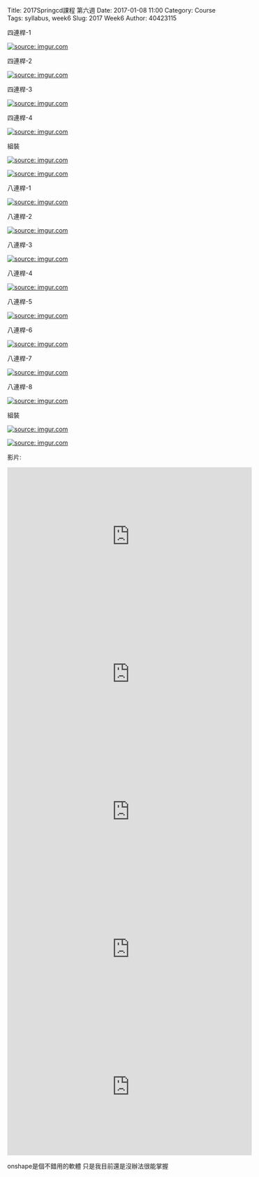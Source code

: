 Title: 2017Springcd課程 第六週
Date: 2017-01-08 11:00
Category: Course
Tags: syllabus, week6
Slug: 2017 Week6
Author: 40423115

<!-- PELICAN_END_SUMMARY -->

四連桿-1

<a href="http://imgur.com/RqkcGbO"><img src="http://i.imgur.com/RqkcGbO.png" title="source: imgur.com" /></a>

四連桿-2

<a href="http://imgur.com/BpznxOF"><img src="http://i.imgur.com/BpznxOF.png" title="source: imgur.com" /></a>

四連桿-3

<a href="http://imgur.com/mut29dK"><img src="http://i.imgur.com/mut29dK.png" title="source: imgur.com" /></a>

四連桿-4

<a href="http://imgur.com/bGl0T5o"><img src="http://i.imgur.com/bGl0T5o.png" title="source: imgur.com" /></a>

組裝

<a href="http://imgur.com/GE169hV"><img src="http://i.imgur.com/GE169hV.png" title="source: imgur.com" /></a>

<a href="http://imgur.com/LiAHOYd"><img src="http://i.imgur.com/LiAHOYd.png" title="source: imgur.com" /></a>

八連桿-1

<a href="http://imgur.com/lJoBzOA"><img src="http://i.imgur.com/lJoBzOA.png" title="source: imgur.com" /></a>

八連桿-2

<a href="http://imgur.com/ObUThC2"><img src="http://i.imgur.com/ObUThC2.png" title="source: imgur.com" /></a>

八連桿-3

<a href="http://imgur.com/slOT1gF"><img src="http://i.imgur.com/slOT1gF.png" title="source: imgur.com" /></a>

八連桿-4

<a href="http://imgur.com/hnK1QcT"><img src="http://i.imgur.com/hnK1QcT.png" title="source: imgur.com" /></a>

八連桿-5

<a href="http://imgur.com/oYO6dBO"><img src="http://i.imgur.com/oYO6dBO.png" title="source: imgur.com" /></a>

八連桿-6

<a href="http://imgur.com/pLa1fEO"><img src="http://i.imgur.com/pLa1fEO.png" title="source: imgur.com" /></a>

八連桿-7

<a href="http://imgur.com/zDyTUob"><img src="http://i.imgur.com/zDyTUob.png" title="source: imgur.com" /></a>

八連桿-8

<a href="http://imgur.com/QTsRtxN"><img src="http://i.imgur.com/QTsRtxN.png" title="source: imgur.com" /></a>

組裝

<a href="http://imgur.com/gd0o0BZ"><img src="http://i.imgur.com/gd0o0BZ.png" title="source: imgur.com" /></a>

<a href="http://imgur.com/iW4aphr"><img src="http://i.imgur.com/iW4aphr.png" title="source: imgur.com" /></a>

影片:

<iframe width="560" height="315" src="https://www.youtube.com/embed/ilh1l0Ijaoc" frameborder="0" allowfullscreen></iframe>

<iframe width="560" height="315" src="https://www.youtube.com/embed/yXwfgjNO4Qo" frameborder="0" allowfullscreen></iframe>

<iframe width="560" height="315" src="https://www.youtube.com/embed/VENEjdgy7n8" frameborder="0" allowfullscreen></iframe>

<iframe width="560" height="315" src="https://www.youtube.com/embed/IynA6I36hVc" frameborder="0" allowfullscreen></iframe>

<iframe width="560" height="315" src="https://www.youtube.com/embed/DQEnQx1noCs" frameborder="0" allowfullscreen></iframe>

onshape是個不錯用的軟體 只是我目前還是沒辦法很能掌握

